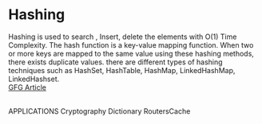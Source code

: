 # Hashing 
Hashing is used to search , Insert, delete the elements with O(1) Time Complexity.
The hash function is a key-value mapping function. When two or more keys are mapped to the same value using these hashing methods, there exists duplicate values.
there are different types of hashing techniques such as HashSet, HashTable, HashMap, LinkedHashMap, LinkedHashset.
</br>
<a href="https://www.geeksforgeeks.org/hashing-in-java/" target="_blank">GFG Article<a>


</br>
APPLICATIONS 
Cryptography
Dictionary
RoutersCache
  


